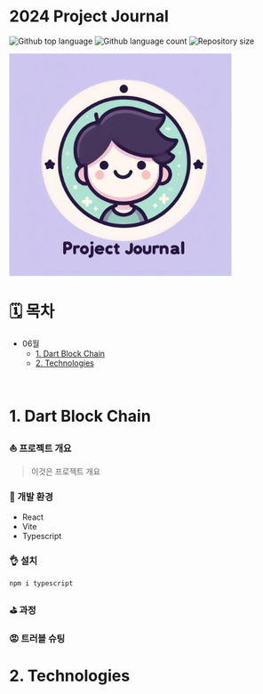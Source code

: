 # 2024 Project Journal

  <p>
  <img alt="Github top language" src="https://img.shields.io/github/languages/top/camac0808/2024?color=56BEB8">
  <img alt="Github language count" src="https://img.shields.io/github/languages/count/camac0808/2024?color=56BEB8">
  <img alt="Repository size" src="https://img.shields.io/github/repo-size/camac0808/2024?color=56BEB8">
</p>

<!--프로젝트 대문 이미지-->
<img src="/project-journal.jpg" alt="Project Journal" width="400" />


<br>

<!--목차-->
# 🗓️ 목차
- 06월
  - [1. Dart Block Chain](#1-dart-block-chain)
  - [2. Technologies](#2-technologies)

<br>

# 1. Dart Block Chain

### ⛵ 프로젝트 개요
> 이것은 프로젝트 개요

### :rocket: 개발 환경
- React
- Vite 
- Typescript

### 👌 설치
```
npm i typescript
```

### ⛳ 과정

### 😡 트러블 슈팅

# 2. Technologies


